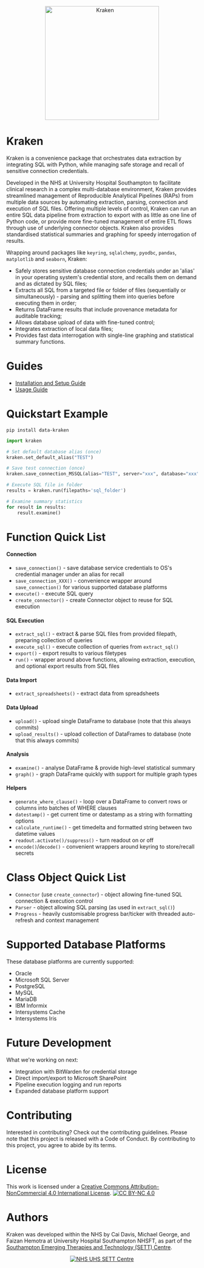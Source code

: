 <p align="center">
  <img src="docs/images/kraken.png" alt="Kraken", width=300>
</p>

# Kraken
Kraken is a convenience package that orchestrates data extraction by integrating SQL with Python, while managing safe storage and recall of sensitive connection credentials.

Developed in the NHS at University Hospital Southampton to facilitate clinical research in a complex multi-database environment, Kraken provides streamlined management of Reproducible Analytical Pipelines (RAPs) from multiple data sources by automating extraction, parsing, connection and execution of SQL files. Offering multiple levels of control, Kraken can run an entire SQL data pipeline from extraction to export with as little as one line of Python code, or provide more fine-tuned management of entire ETL flows through use of underlying connector objects. Kraken also provides standardised statistical summaries and graphing for speedy interrogation of results.

Wrapping around packages like `keyring`, `sqlalchemy`, `pyodbc`, `pandas`, `matplotlib` and `seaborn`, Kraken:
* Safely stores sensitive database connection credentials under an 'alias' in your operating system's credential store, and recalls them on demand and as dictated by SQL files;
* Extracts all SQL from a targeted file or folder of files (sequentially or simultaneously) - parsing and splitting them into queries before executing them in order;
* Returns DataFrame results that include provenance metadata for auditable tracking;
* Allows database upload of data with fine-tuned control;
* Integrates extraction of local data files;
* Provides fast data interrogation with single-line graphing and statistical summary functions.

# Guides
* [Installation and Setup Guide](./docs/installation-and-setup-guide.md)
* [Usage Guide](./docs/usage-guide.md)

# Quickstart Example
```
pip install data-kraken
```

```py
import kraken

# Set default database alias (once)
kraken.set_default_alias("TEST")

# Save test connection (once)
kraken.save_connection_MSSQL(alias="TEST", server="xxx", database="xxx", username=None, password=None, default=True)

# Execute SQL file in folder
results = kraken.run(filepaths='sql_folder')

# Examine summary statistics
for result in results:
    result.examine()
```

# Function Quick List
#### Connection
- `save_connection()` - save database service credentials to OS's credential manager under an alias for recall
- `save_connection_XXX()` - convenience wrapper around `save_connection()` for various supported database platforms
- `execute()` - execute SQL query
- `create_connector()` - create Connector object to reuse for SQL execution

#### SQL Execution
- `extract_sql()` - extract & parse SQL files from provided filepath, preparing collection of queries
- `execute_sql()` - execute collection of queries from `extract_sql()`
- `export()` - export results to various filetypes
- `run()` - wrapper around above functions, allowing extraction, execution, and optional export results from SQL files

#### Data Import
- `extract_spreadsheets()` - extract data from spreadsheets

#### Data Upload
 - `upload()` - upload single DataFrame to database (note that this always commits)
 - `upload_results()` - upload collection of DataFrames to database (note that this always commits)

#### Analysis
- `examine()` - analyse DataFrame & provide high-level statistical summary
- `graph()` - graph DataFrame quickly with support for multiple graph types

#### Helpers
- `generate_where_clause()` - loop over a DataFrame to convert rows or columns into batches of WHERE clauses
- `datestamp()` - get current time or datestamp as a string with formatting options
- `calculate_runtime()` - get timedelta and formatted string between two datetime values
- `readout.activate()/suppress()` - turn readout on or off
- `encode()`/`decode()` - convenient wrappers around keyring to store/recall secrets

# Class Object Quick List
- `Connector` (use `create_connector`) - object allowing fine-tuned SQL connection & execution control
- `Parser` - object allowing SQL parsing (as used in `extract_sql()`)
- `Progress` - heavily customisable progress bar/ticker with threaded auto-refresh and context management

# Supported Database Platforms
These database platforms are currently supported:
 - Oracle
 - Microsoft SQL Server
 - PostgreSQL
 - MySQL
 - MariaDB
 - IBM Informix
 - Intersystems Cache
 - Intersystems Iris

# Future Development
What we're working on next:
 - Integration with BitWarden for credential storage
 - Direct import/export to Microsoft SharePoint
 - Pipeline execution logging and run reports
 - Expanded database platform support

# Contributing
Interested in contributing? Check out the contributing guidelines. Please note that this project is released with a Code of Conduct. By contributing to this project, you agree to abide by its terms.

# License
This work is licensed under a
[Creative Commons Attribution-NonCommercial 4.0 International License][cc-by-nc].
[![CC BY-NC 4.0][cc-by-nc-shield]][cc-by-nc]

[cc-by-nc]: https://creativecommons.org/licenses/by-nc/4.0/
[cc-by-nc-shield]: https://img.shields.io/badge/License-CC%20BY--NC%204.0-lightgrey.svg
[SETT]: https://github.com/SETT-Centre-Data-and-AI

# Authors
Kraken was developed within the NHS by Cai Davis, Michael George, and Faizan Hemotra at University Hospital Southampton NHSFT, as part of the [Southampton Emerging Therapies and Technology (SETT) Centre][SETT].
<p align="center">
  <a href="https://github.com/SETT-Centre-Data-and-AI">
    <img src="docs/images/SETT Header.png" alt="NHS UHS SETT Centre">
  </a>
</p>
